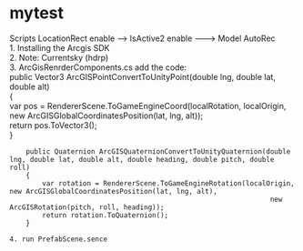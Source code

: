 
# mytest
   Scripts LocationRect  enable -->   IsActive2   enable ---> Model AutoRec  
    1.   Installing the Arcgis SDK  
    2.		Note: Currentsky (hdrp)  
    3.    	ArcGisRenrderComponents.cs  add the code:  
    	 public Vector3 ArcGISPointConvertToUnityPoint(double lng, double lat, double alt)  
		{  
			var pos = RendererScene.ToGameEngineCoord(localRotation, localOrigin, new ArcGISGlobalCoordinatesPosition(lat, lng, alt));  
			return pos.ToVector3();  
		}  
  
		public Quaternion ArcGISQuaternionConvertToUnityQuaternion(double lng, double lat, double alt, double heading, double pitch, double roll)  
		{  
			var rotation = RendererScene.ToGameEngineRotation(localOrigin, new ArcGISGlobalCoordinatesPosition(lat, lng, alt),  
																	new ArcGISRotation(pitch, roll, heading));  
			return rotation.ToQuaternion();  
		}  
    
    4. run PrefabScene.sence  
    
    
    
